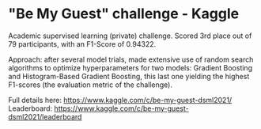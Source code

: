 # "Be My Guest" challenge - Kaggle
Academic supervised learning (private) challenge. Scored 3rd place out of 79 participants, with an F1-Score of 0.94322.

Approach: after several model trials, made extensive use of random search algorithms to optimize hyperparameters for two models: Gradient Boosting and Histogram-Based Gradient Boosting, this last one yielding the highest F1-scores (the evaluation metric of the challenge).

Full details here: https://www.kaggle.com/c/be-my-guest-dsml2021/   
Leaderboard: https://www.kaggle.com/c/be-my-guest-dsml2021/leaderboard
